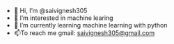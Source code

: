 - 👋 Hi, I’m @saivignesh305
- 👀 I’m interested in machine learing
- 🌱 I’m currently learning machine learning with python
- 📫To reach me gmail: saivignesh305@gmail.com

<!---
saivignesh305/saivignesh305 is a ✨ special ✨ repository because its `README.md` (this file) appears on your GitHub profile.
You can click the Preview link to take a look at your changes.
--->
